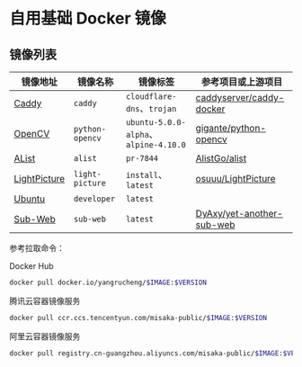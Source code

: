 # 自用基础 Docker 镜像

## 镜像列表

| 镜像地址                                                                           | 镜像名称        | 镜像标签                              | 参考项目或上游项目                                                        |
| ---------------------------------------------------------------------------------- | --------------- | ------------------------------------- | ------------------------------------------------------------------------- |
| [Caddy](https://hub.docker.com/repository/docker/yangrucheng/caddy)                | `caddy`         | `cloudflare-dns`、`trojan`            | [caddyserver/caddy-docker](https://github.com/caddyserver/caddy-docker)   |
| [OpenCV](https://hub.docker.com/repository/docker/yangrucheng/python-opencv)       | `python-opencv` | `ubuntu-5.0.0-alpha`、`alpine-4.10.0` | [gigante/python-opencv](https://github.com/gigante/python-opencv)         |
| [AList](https://hub.docker.com/repository/docker/yangrucheng/alist)                | `alist`         | `pr-7844`                             | [AlistGo/alist](https://github.com/AlistGo/alist)                         |
| [LightPicture](https://hub.docker.com/repository/docker/yangrucheng/light-picture) | `light-picture` | `install`、`latest`                   | [osuuu/LightPicture](https://github.com/osuuu/LightPicture)               |
| [Ubuntu](https://hub.docker.com/repository/docker/yangrucheng/developer)           | `developer`     | `latest`                              |                                                                           |
| [Sub-Web](https://hub.docker.com/repository/docker/yangrucheng/sub-web)            | `sub-web`       | `latest`                              | [DyAxy/yet-another-sub-web](https://github.com/DyAxy/yet-another-sub-web) |

参考拉取命令：

Docker Hub
```bash
docker pull docker.io/yangrucheng/$IMAGE:$VERSION
```

腾讯云容器镜像服务
```bash
docker pull ccr.ccs.tencentyun.com/misaka-public/$IMAGE:$VERSION
```

阿里云容器镜像服务
```bash
docker pull registry.cn-guangzhou.aliyuncs.com/misaka-public/$IMAGE:$VERSION
```